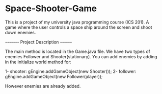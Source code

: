 # Space-Shooter-Game
This is a project of my university java programming course (ICS 201).
A game where the user controls a space ship around the screen and shoot down enemies.

------- Project Description ------

The main method is located in the Game.java file. We have two types of enemies Follower and Shooter(stationary). You can add enemies by adding in the initialize world method for:

1- shooter: gEngine.addGameObject(new Shooter());
2- follower: gEngine.addGameObject(new Follower(player));

However enemies are already added.
